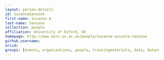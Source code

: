 ```yaml
---
layout: person-details
id: SusannaSansone
first-name: Susanna A
last-name: Sansone
collection: people
affiliation: University of Oxford, UK
homepage: http://www.oerc.ox.ac.uk/people/susanna-assunta-sansone
github_username:
orcid:
groups: [events, organizations, people, trainingmaterials, data, datarepositories, standards, tools, community]
---
```

